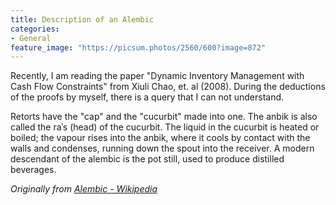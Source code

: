 ```yaml
---
title: Description of an Alembic
categories:
- General
feature_image: "https://picsum.photos/2560/600?image=872"
---
```


Recently, I am reading the paper "Dynamic Inventory Management with Cash Flow Constraints" from Xiuli Chao, et. al (2008). During the deductions of the proofs by myself,
there is a query that I can not understand.

<!-- more -->

Retorts have the "cap" and the "cucurbit" made into one. The anbik is also called the raʾs (head) of the cucurbit. The liquid in the cucurbit is heated or boiled; the vapour rises into the anbik, where it cools by contact with the walls and condenses, running down the spout into the receiver. A modern descendant of the alembic is the pot still, used to produce distilled beverages.

_Originally from [Alembic - Wikipedia](https://en.wikipedia.org/wiki/Alembic)_
